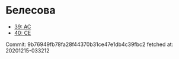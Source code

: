 # Белесова
- [39: AC](39.md)
- [40: CE](40.md)

Commit: 9b76949fb78fa28f44370b31ce47e1db4c39fbc2
 fetched at: 20201215-033212
